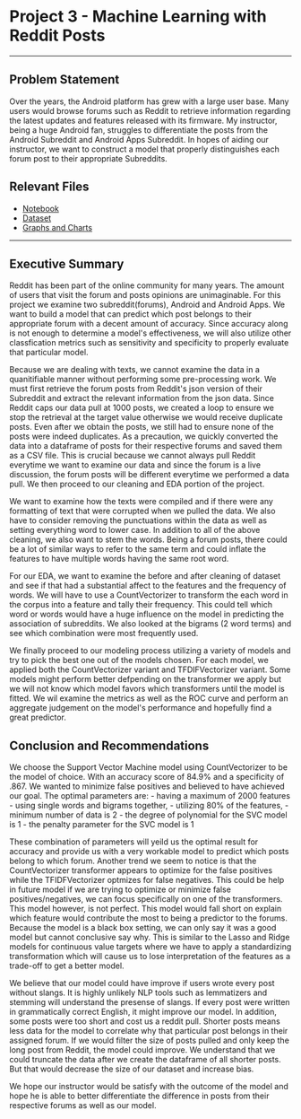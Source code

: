 # Project 3 - Machine Learning with Reddit Posts
---

## Problem Statement

Over the years, the Android platform has grew with a large user base. Many users would browse forums such as Reddit to retrieve information regarding the latest updates and features released with its firmware. My instructor, being a huge Android fan, struggles to differentiate the posts from the Android Subreddit and Android Apps Subreddit. In hopes of aiding our instructor, we want to construct a model that properly distinguishes each forum post to their appropriate Subreddits.


## Relevant Files
* [Notebook](https://git.generalassemb.ly/tempyst/project_3/blob/master/code/Subreddit%20Classification.ipynb)
* [Dataset](https://git.generalassemb.ly/tempyst/project_3/tree/master/data)
* [Graphs and Charts](https://git.generalassemb.ly/tempyst/project_3/tree/master/graphs)

---

## Executive Summary

Reddit has been part of the online community for many years. The amount of users that visit the forum and posts opinions are unimaginable. For this project we examine two subreddit(forums), Android and Android Apps. We want to build a model that can predict which post belongs to their appropriate forum with a decent amount of accuracy. Since accuracy along is not enough to determine a model's effectiveness, we will also utilize other classfication metrics such as sensitivity and specificity to properly evaluate that particular model.

Because we are dealing with texts, we cannot examine the data in a quanitifiable manner without performing some pre-processing work. We must first retrieve the forum posts from Reddit's json version of their Subreddit and extract the relevant information from the json data. Since Reddit caps our data pull at 1000 posts, we created a loop to ensure we stop the retrieval at the target value otherwise we would receive duplicate posts. Even after we obtain the posts, we still had to ensure none of the posts were indeed duplicates. As a precaution, we quickly converted the data into a dataframe of posts for their respective forums and saved them as a CSV file. This is crucial because we cannot always pull Reddit everytime we want to examine our data and since the forum is a live discussion, the forum posts will be different everytime we performed a data pull. We then proceed to our cleaning and EDA portion of the project.

We want to examine how the texts were compiled and if there were any formatting of text that were corrupted when we pulled the data. We also have to consider removing the punctuations within the data as well as setting everything word to lower case. In addition to all of the above cleaning, we also want to stem the words. Being a forum posts, there could be a lot of similar ways to refer to the same term and could inflate the features to have multiple words having the same root word. 

For our EDA, we want to examine the before and after cleaning of dataset and see if that had a substantial affect to the features and the frequency of words. We will have to use a CountVectorizer to transform the each word in the corpus into a feature and tally their frequency. This could tell which word or words would have a huge influence on the model in predicting the association of subreddits. We also looked at the bigrams (2 word terms) and see which combination were most frequently used. 

We finally proceed to our modeling process utilizing a variety of models and try to pick the best one out of the models chosen. For each model, we applied both the CountVectorizer variant and TFDIFVectorizer variant. Some models might perform better defpending on the transformer we apply but we will not know which model favors which transformers until the model is fitted. We wil examine the metrics as well as the ROC curve and perform an aggregate judgement on the model's performance and hopefully find a great predictor.


## Conclusion and Recommendations

We choose the Support Vector Machine model using CountVectorizer to be the model of choice. With an accuracy score of 84.9% and a specificity of .867. We wanted to minimize false positives and believed to have achieved our goal. The optimal parameters are: 
    - having a maximum of 2000 features
    - using single words and bigrams together, 
    - utilizing 80% of the features,
    - minimum number of data is 2
    - the degree of polynomial for the SVC model is 1
    - the penalty parameter for the SVC model is 1
    
These combination of parameters will yeild us the optimal result for accuracy and provide us with a very workable model to predict which posts belong to which forum. Another trend we seem to notice is that the CountVectorizer transformer appears to optimize for the false positives while the TFIDFVectorizer optmizes for false negatives. This could be help in future model if we are trying to optimize or minimize false positives/negatives, we can focus specifically on one of the transformers. This model however, is not perfect. This model would fall short on explain which feature would contribute the most to being a predictor to the forums. Because the model is a black box setting, we can only say it was a good model but cannot conclusive say why. This is similar to the Lasso and Ridge models for continuous value targets where we have to apply a standardizing transformation which will cause us to lose interpretation of the features as a trade-off to get a better model. 

We believe that our model could have improve if users wrote every post without slangs. It is highly unlikely NLP tools such as lemmatizers and stemming will understand the presense of slangs. If every post were written in grammatically correct English, it might improve our model. In addition, some posts were too short and cost us a reddit pull. Shorter posts means less data for the model to correlate why that particular post belongs in their assigned forum. If we would filter the size of posts pulled and only keep the long post from Reddit, the model could improve. We understand that we could truncate the data after we create the dataframe of all shorter posts. But that would decrease the size of our dataset and increase bias. 

We hope our instructor would be satisfy with the outcome of the model and hope he is able to better differentiate the difference in posts from their respective forums as well as our model.
